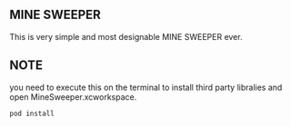 ## MINE SWEEPER
This is very simple and most designable MINE SWEEPER ever.

## NOTE

you need to execute this on the terminal to install third party libralies and open MineSweeper.xcworkspace.

```
pod install
```
